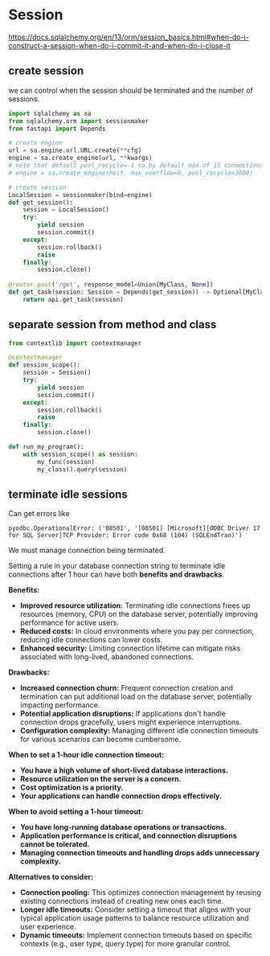 # Session

https://docs.sqlalchemy.org/en/13/orm/session_basics.html#when-do-i-construct-a-session-when-do-i-commit-it-and-when-do-i-close-it

## create session
we can control when the session should be terminated and the number of sessions.
```py
import sqlalchemy as sa
from sqlalchemy.orm import sessionmaker
from fastapi import Depends

# create engine
url = sa.engine.url.URL.create(**cfg)
engine = sa.create_engine(url, **kwargs)
# note that default pool_recycle=-1 so by default max of 15 connections will be there indefinitely
# engine = sa.create_engine(host, max_overflow=0, pool_recycle=3600)

# create session
LocalSession = sessionmaker(bind=engine)
def get_session():
    session = LocalSession()
    try:
        yield session
        session.commit()
    except:
        session.rollback()
        raise
    finally:
        session.close()
        
@router.post('/get', response_model=Union[MyClass, None])
def get_task(session: Session = Depends(get_session)) -> Optional[MyClass]:
    return api.get_task(session)
```  

## separate session from method and class
```py
from contextlib import contextmanager

@contextmanager
def session_scope():
    session = Session()
    try:
        yield session
        session.commit()
    except:
        session.rollback()
        raise
    finally:
        session.close()

def run_my_program():
    with session_scope() as session:
        my_func(session)
        my_class().query(session)
```

## terminate idle sessions
Can get errors like 
```
pyodbc.OperationalError: ('08S01', '[08S01] [Microsoft][ODBC Driver 17 for SQL Server]TCP Provider: Error code 0x68 (104) (SQLEndTran)')
```
We must manage connection being terminated.

Setting a rule in your database connection string to terminate idle connections after 1 hour can have both **benefits and drawbacks**. 

**Benefits:**
- **Improved resource utilization:** Terminating idle connections frees up resources (memory, CPU) on the database server, potentially improving performance for active users.
- **Reduced costs:** In cloud environments where you pay per connection, reducing idle connections can lower costs.
- **Enhanced security:** Limiting connection lifetime can mitigate risks associated with long-lived, abandoned connections.

**Drawbacks:**
- **Increased connection churn:** Frequent connection creation and termination can put additional load on the database server, potentially impacting performance.
- **Potential application disruptions:** If applications don't handle connection drops gracefully, users might experience interruptions.
- **Configuration complexity:** Managing different idle connection timeouts for various scenarios can become cumbersome.

**When to set a 1-hour idle connection timeout:**
- **You have a high volume of short-lived database interactions.**
- **Resource utilization on the server is a concern.**
- **Cost optimization is a priority.**
- **Your applications can handle connection drops effectively.**

**When to avoid setting a 1-hour timeout:**
- **You have long-running database operations or transactions.**
- **Application performance is critical, and connection disruptions cannot be tolerated.**
- **Managing connection timeouts and handling drops adds unnecessary complexity.**

**Alternatives to consider:**
- **Connection pooling:** This optimizes connection management by reusing existing connections instead of creating new ones each time.
- **Longer idle timeouts:** Consider setting a timeout that aligns with your typical application usage patterns to balance resource utilization and user experience.
- **Dynamic timeouts:** Implement connection timeouts based on specific contexts (e.g., user type, query type) for more granular control.
